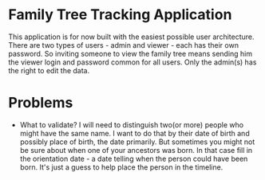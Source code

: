 Family Tree Tracking Application
================================

This application is for now built with the easiest possible user architecture. There are two types of users - admin and viewer - each has their own password. So inviting someone to view the family tree means sending him the viewer login and password common for all users. Only the admin(s) has the right to edit the data.

Problems
========

- What to validate? I will need to distinguish two(or more) people who might have the same name. I want to do that by their date of birth and possibly place of birth, the date primarily. But sometimes you might not be sure about when one of your ancestors was born. In that case fill in the orientation date - a date telling when the person could have been born. It's just a guess to help place the person in the timeline.
